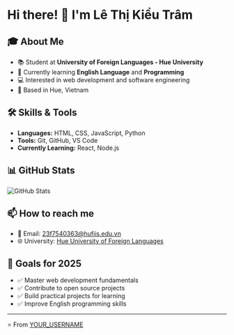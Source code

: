 # Hi there! 👋 I'm Lê Thị Kiều Trâm

## 🎓 About Me
- 📚 Student at **University of Foreign Languages - Hue University**
- 🌱 Currently learning **English Language** and **Programming**
- 💻 Interested in web development and software engineering
- 📍 Based in Hue, Vietnam

## 🛠️ Skills & Tools
- **Languages:** HTML, CSS, JavaScript, Python
- **Tools:** Git, GitHub, VS Code
- **Currently Learning:** React, Node.js

## 📊 GitHub Stats
![GitHub Stats](https://github-readme-stats.vercel.app/api?username=kieutram2005&show_icons=true&theme=radical)

## 📫 How to reach me
- 📧 Email: 23f7540363@hufiis.edu.vn
- 🌐 University: [Hue University of Foreign Languages](https://hufl.hueuni.edu.vn)

## 🎯 Goals for 2025
- ✅ Master web development fundamentals
- ✅ Contribute to open source projects
- ✅ Build practical projects for learning
- ✅ Improve English programming skills

---

⭐️ From [YOUR_USERNAME](https://github.com/YOUR_USERNAME)
